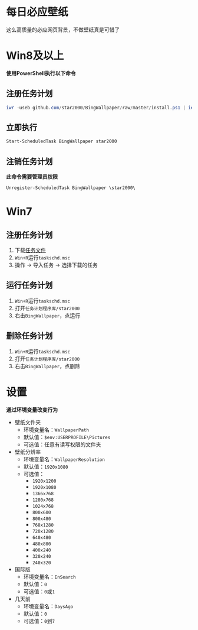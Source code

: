 # 每日必应壁纸
这么高质量的必应网页背景，不做壁纸真是可惜了

# Win8及以上
**使用PowerShell执行以下命令**
## 注册任务计划
```ps1
iwr -useb github.com/star2000/BingWallpaper/raw/master/install.ps1 | iex
```
## 立即执行
```ps1
Start-ScheduledTask BingWallpaper star2000
```
## 注销任务计划
**此命令需要管理员权限**
```ps1
Unregister-ScheduledTask BingWallpaper \star2000\
```

# Win7
## 注册任务计划
1. 下载[任务文件](https://raw.githubusercontent.com/star2000/BingWallpaper/master/BingWallpaper.xml)
2. `Win+R`运行`taskschd.msc`
3. 操作 -> 导入任务 -> 选择下载的任务
## 运行任务计划
1. `Win+R`运行`taskschd.msc`
2. 打开`任务计划程序库/star2000`
3. 右击`BingWallpaper`，点运行
## 删除任务计划
1. `Win+R`运行`taskschd.msc`
2. 打开`任务计划程序库/star2000`
3. 右击`BingWallpaper`，点删除

# 设置
**通过环境变量改变行为**

- 壁纸文件夹
  - 环境变量名：`WallpaperPath`
  - 默认值：`$env:USERPROFILE\Pictures`
  - 可选值：任意有读写权限的文件夹
- 壁纸分辨率
  - 环境变量名：`WallpaperResolution`
  - 默认值：`1920x1080`
  - 可选值：
    - `1920x1200`
    - `1920x1080`
    - `1366x768`
    - `1280x768`
    - `1024x768`
    - `800x600`
    - `800x480`
    - `768x1280`
    - `720x1280`
    - `640x480`
    - `480x800`
    - `400x240`
    - `320x240`
    - `240x320`
- 国际版
  - 环境变量名：`EnSearch`
  - 默认值：`0`
  - 可选值：`0`或`1`
- 几天前
  - 环境变量名：`DaysAgo`
  - 默认值：`0`
  - 可选值：`0`到`7`
